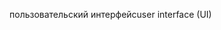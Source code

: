 <span data-ttu-id="9de4f-101">пользовательский интерфейс</span><span class="sxs-lookup"><span data-stu-id="9de4f-101">user interface (UI)</span></span>